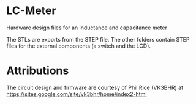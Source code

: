 # LC-Meter
Hardware design files for an inductance and capacitance meter

The STLs are exports from the STEP file. The other folders contain STEP files for the external components (a switch and the LCD).

# Attributions
The circuit design and firmware are courtesy of Phil Rice (VK3BHR) at https://sites.google.com/site/vk3bhr/home/index2-html

